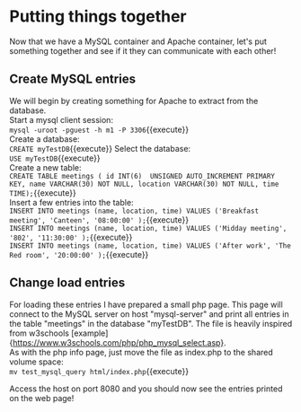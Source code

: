 # Putting things together
Now that we have a MySQL container and Apache container, let's put something together and see if it they can communicate with each other!  
## Create MySQL entries
We will begin by creating something for Apache to extract from the database.  
Start a mysql client session:  
`mysql -uroot -pguest -h m1 -P 3306`{{execute}}  
Create a database:  
`CREATE myTestDB`{{execute}}
Select the database:  
`USE myTestDB`{{execute}}  
Create a new table:  
`CREATE TABLE meetings ( id INT(6)  UNSIGNED AUTO_INCREMENT PRIMARY KEY, name VARCHAR(30) NOT NULL, location VARCHAR(30) NOT NULL, time TIME);`{{execute}}  
Insert a few entries into the table:   
`INSERT INTO meetings (name, location, time) VALUES ('Breakfast meeting', 'Canteen', '08:00:00' );`{{execute}}  
`INSERT INTO meetings (name, location, time) VALUES ('Midday meeting', '802', '11:30:00' );`{{execute}}  
`INSERT INTO meetings (name, location, time) VALUES ('After work', 'The Red room', '20:00:00' );`{{execute}}  

## Change load entries
For loading these entries I have prepared a small php page. This page will connect to the MySQL server on host "mysql-server" and print all entries in the table "meetings" in the database "myTestDB". The file is heavily inspired from w3schools [example]{https://www.w3schools.com/php/php_mysql_select.asp}.  
As with the php info page, just move the file as index.php to the shared volume space:  
`mv test_mysql_query html/index.php`{{execute}}  
  
Access the host on port 8080 and you should now see the entries printed on the web page!
